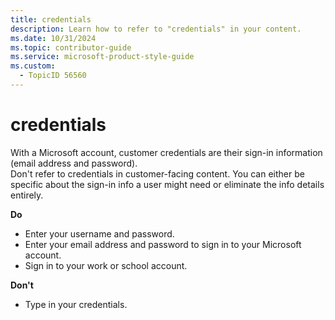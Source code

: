 ```yaml
---
title: credentials
description: Learn how to refer to "credentials" in your content.
ms.date: 10/31/2024
ms.topic: contributor-guide
ms.service: microsoft-product-style-guide
ms.custom:
  - TopicID 56560
---
```



# credentials

With a Microsoft account, customer credentials are their sign-in information (email address and password).  
Don't refer to credentials in customer-facing content. You can either be specific about the sign-in info a user might need or eliminate the info details entirely.

**Do**

- Enter your username and password.
- Enter your email address and password to sign in to your Microsoft account.
- Sign in to your work or school account.

**Don't**

- Type in your credentials.

